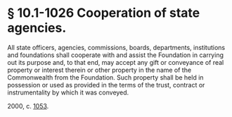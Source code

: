 # § 10.1-1026 Cooperation of state agencies.

<p>All state officers, agencies, commissions, boards, departments, institutions and foundations shall cooperate with and assist the Foundation in carrying out its purpose and, to that end, may accept any gift or conveyance of real property or interest therein or other property in the name of the Commonwealth from the Foundation. Such property shall be held in possession or used as provided in the terms of the trust, contract or instrumentality by which it was conveyed.</p><p>2000, c. <a href='http://lis.virginia.gov/cgi-bin/legp604.exe?001+ful+CHAP1053'>1053</a>.</p>
